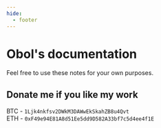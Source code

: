 ```yaml
---
hide:
  - footer
---
```

# Obol's documentation

Feel free to use these notes for your own purposes.

## Donate me if you like my work

BTC - `1Ljk4nkfsv2DWkM3DAWwEkSkahZB8u4Qvt`  
ETH - `0xF49e94E81A8d51Ee5dd9D582A33bf7c5d4ee4f1E`
